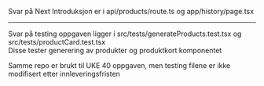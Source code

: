 Svar på Next Introduksjon er i api/products/route.ts og app/history/page.tsx

--------------------------------------------

Svar på testing oppgaven ligger i src/tests/generateProducts.test.tsx og src/tests/productCard.test.tsx  
Disse tester generering av produkter og produktkort komponentet

Samme repo er brukt til UKE 40 oppgaven, men testing filene er ikke modifisert etter innleveringsfristen
